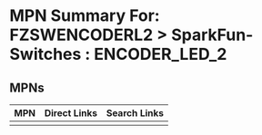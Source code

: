 



# MPN Summary For: FZSWENCODERL2 > SparkFun-Switches : ENCODER_LED_2

## MPNs
  

|MPN|Direct Links|Search Links|
| :--- | :--- | :--- |
||||
